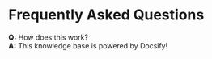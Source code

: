 # Frequently Asked Questions
**Q:** How does this work?  
**A:** This knowledge base is powered by Docsify!
